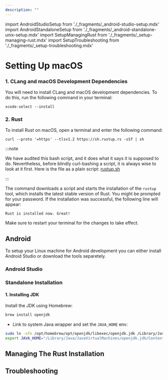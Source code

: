 ```yaml
---
description: ""
---
```


import AndroidStudioSetup from './_fragments/_android-studio-setup.mdx'
import AndroidStandaloneSetup from './_fragments/_android-standalone-unix-setup.mdx'
import SetupManagingRust from './_fragments/_setup-managing-rust.mdx'
import SetupTroubleshooting from './_fragments/_setup-troubleshooting.mdx'

# Setting Up macOS

### 1. CLang and macOS Development Dependencies

You will need to install CLang and macOS development dependencies. To do this, run the following command in your terminal:

```shell
xcode-select --install
```

### 2. Rust

To install Rust on macOS, open a terminal and enter the following command:

```shell
curl --proto '=https' --tlsv1.2 https://sh.rustup.rs -sSf | sh
```

:::note

We have audited this bash script, and it does what it says it is supposed to do. Nevertheless, before blindly curl-bashing a script, it is always wise to look at it first. Here is the file as a plain script: [rustup.sh]

:::

The command downloads a script and starts the installation of the `rustup` tool, which installs the latest stable version of Rust. You might be prompted for your password. If the installation was
successful, the following line will appear:

```text
Rust is installed now. Great!
```

Make sure to restart your terminal for the changes to take effect.

## Android

To setup your Linux machine for Android development you can either install Android Studio or download the tools separetely.

### Android Studio

<AndroidStudioSetup platform="macos" />

### Standalone Installation

#### 1. Installing JDK
Install the JDK using Homebrew:
```sh
brew install openjdk
```
- Link to system Java wrapper and set the `JAVA_HOME` env:
```sh
sudo ln -sfn /opt/homebrew/opt/openjdk/libexec/openjdk.jdk /Library/Java/JavaVirtualMachines/openjdk.jdk
export JAVA_HOME="/Library/Java/JavaVirtualMachines/openjdk.jdk/Contents/Home"
```

<AndroidStandaloneSetup platform="macos" />

## Managing The Rust Installation

<SetupManagingRust />

## Troubleshooting

<SetupTroubleshooting />

[rustup.sh]: https://sh.rustup.rs
